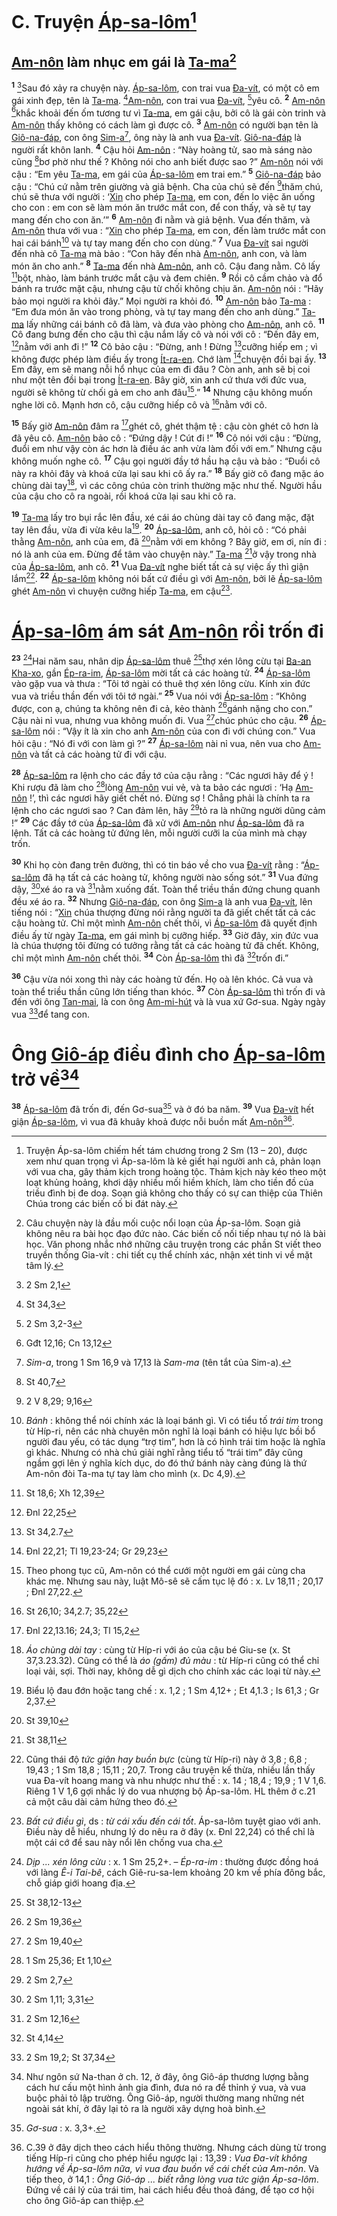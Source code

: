 # C. Truyện [Áp-sa-lôm]()[^1]

## [Am-nôn]() làm nhục em gái là [Ta-ma]()[^2]
<sup><b>1</b></sup> [^1*]Sau đó xảy ra chuyện này. [Áp-sa-lôm](), con trai vua [Đa-vít](), có một cô em gái xinh đẹp, tên là [Ta-ma](). [^2*][Am-nôn](), con trai vua [Đa-vít](), [^3*]yêu cô. <sup><b>2</b></sup> [Am-nôn]() [^4*]khắc khoải đến ốm tương tư vì [Ta-ma](), em gái cậu, bởi cô là gái còn trinh và [Am-nôn]() thấy không có cách làm gì được cô. <sup><b>3</b></sup> [Am-nôn]() có người bạn tên là [Giô-na-đáp](), con ông [Sim-a]()[^3], ông này là anh vua [Đa-vít](). [Giô-na-đáp]() là người rất khôn lanh. <sup><b>4</b></sup> Cậu hỏi [Am-nôn]() : “Này hoàng tử, sao mà sáng nào cũng [^5*]bơ phờ như thế ? Không nói cho anh biết được sao ?” [Am-nôn]() nói với cậu : “Em yêu [Ta-ma](), em gái của [Áp-sa-lôm]() em trai em.” <sup><b>5</b></sup> [Giô-na-đáp]() bảo cậu : “Chú cứ nằm trên giường và giả bệnh. Cha của chú sẽ đến [^6*]thăm chú, chú sẽ thưa với người : ‘[Xin]() cho phép [Ta-ma](), em con, đến lo việc ăn uống cho con : em con sẽ làm món ăn trước mắt con, để con thấy, và sẽ tự tay mang đến cho con ăn.’” <sup><b>6</b></sup> [Am-nôn]() đi nằm và giả bệnh. Vua đến thăm, và [Am-nôn]() thưa với vua : “[Xin]() cho phép [Ta-ma](), em con, đến làm trước mắt con hai cái bánh[^4] và tự tay mang đến cho con dùng.” <sup><b>7</b></sup> Vua [Đa-vít]() sai người đến nhà cô [Ta-ma]() mà bảo : “Con hãy đến nhà [Am-nôn](), anh con, và làm món ăn cho anh.” <sup><b>8</b></sup> [Ta-ma]() đến nhà [Am-nôn](), anh cô. Cậu đang nằm. Cô lấy [^7*]bột, nhào, làm bánh trước mắt cậu và đem chiên. <sup><b>9</b></sup> Rồi cô cầm chảo và đổ bánh ra trước mặt cậu, nhưng cậu từ chối không chịu ăn. [Am-nôn]() nói : “Hãy bảo mọi người ra khỏi đây.” Mọi người ra khỏi đó. <sup><b>10</b></sup> [Am-nôn]() bảo [Ta-ma]() : “Em đưa món ăn vào trong phòng, và tự tay mang đến cho anh dùng.” [Ta-ma]() lấy những cái bánh cô đã làm, và đưa vào phòng cho [Am-nôn](), anh cô. <sup><b>11</b></sup> Cô đang bưng đến cho cậu thì cậu nắm lấy cô và nói với cô : “Đến đây em, [^8*]nằm với anh đi !” <sup><b>12</b></sup> Cô bảo cậu : “Đừng, anh ! Đừng [^9*]cưỡng hiếp em ; vì không được phép làm điều ấy trong [Ít-ra-en](). Chớ làm [^10*]chuyện đồi bại ấy. <sup><b>13</b></sup> Em đây, em sẽ mang nỗi hổ nhục của em đi đâu ? Còn anh, anh sẽ bị coi như một tên đồi bại trong [Ít-ra-en](). Bây giờ, xin anh cứ thưa với đức vua, người sẽ không từ chối gả em cho anh đâu[^5].” <sup><b>14</b></sup> Nhưng cậu không muốn nghe lời cô. Mạnh hơn cô, cậu cưỡng hiếp cô và [^11*]nằm với cô.

<sup><b>15</b></sup> Bấy giờ [Am-nôn]() đâm ra [^12*]ghét cô, ghét thậm tệ : cậu còn ghét cô hơn là đã yêu cô. [Am-nôn]() bảo cô : “Đứng dậy ! Cút đi !” <sup><b>16</b></sup> Cô nói với cậu : “Đừng, đuổi em như vậy còn ác hơn là điều ác anh vừa làm đối với em.” Nhưng cậu không muốn nghe cô. <sup><b>17</b></sup> Cậu gọi người đầy tớ hầu hạ cậu và bảo : “Đuổi cô này ra khỏi đây và khoá cửa lại sau khi cô ấy ra.” <sup><b>18</b></sup> Bấy giờ cô đang mặc áo chùng dài tay[^6], vì các công chúa còn trinh thường mặc như thế. Người hầu của cậu cho cô ra ngoài, rồi khoá cửa lại sau khi cô ra.

<sup><b>19</b></sup> [Ta-ma]() lấy tro bụi rắc lên đầu, xé cái áo chùng dài tay cô đang mặc, đặt tay lên đầu, vừa đi vừa kêu la[^7]. <sup><b>20</b></sup> [Áp-sa-lôm](), anh cô, hỏi cô : “Có phải thằng [Am-nôn](), anh của em, đã [^13*]nằm với em không ? Bây giờ, em ơi, nín đi : nó là anh của em. Đừng để tâm vào chuyện này.” [Ta-ma]() [^14*]ở vậy trong nhà của [Áp-sa-lôm](), anh cô. <sup><b>21</b></sup> Vua [Đa-vít]() nghe biết tất cả sự việc ấy thì giận lắm[^8]. <sup><b>22</b></sup> [Áp-sa-lôm]() không nói bất cứ điều gì với [Am-nôn](), bởi lẽ [Áp-sa-lôm]() ghét [Am-nôn]() vì chuyện cưỡng hiếp [Ta-ma](), em cậu[^9].


# [Áp-sa-lôm]() ám sát [Am-nôn]() rồi trốn đi
<sup><b>23</b></sup> [^10]Hai năm sau, nhân dịp [Áp-sa-lôm]() thuê [^15*]thợ xén lông cừu tại [Ba-an Kha-xo](), gần [Ép-ra-im](), [Áp-sa-lôm]() mời tất cả các hoàng tử. <sup><b>24</b></sup> [Áp-sa-lôm]() vào gặp vua và thưa : “Tôi tớ ngài có thuê thợ xén lông cừu. Kính xin đức vua và triều thần đến với tôi tớ ngài.” <sup><b>25</b></sup> Vua nói với [Áp-sa-lôm]() : “Không được, con ạ, chúng ta không nên đi cả, kẻo thành [^16*]gánh nặng cho con.” Cậu nài nỉ vua, nhưng vua không muốn đi. Vua [^17*]chúc phúc cho cậu. <sup><b>26</b></sup> [Áp-sa-lôm]() nói : “Vậy ít là xin cho anh [Am-nôn]() của con đi với chúng con.” Vua hỏi cậu : “Nó đi với con làm gì ?” <sup><b>27</b></sup> [Áp-sa-lôm]() nài nỉ vua, nên vua cho [Am-nôn]() và tất cả các hoàng tử đi với cậu.

<sup><b>28</b></sup> [Áp-sa-lôm]() ra lệnh cho các đầy tớ của cậu rằng : “Các ngươi hãy để ý ! Khi rượu đã làm cho [^18*]lòng [Am-nôn]() vui vẻ, và ta bảo các ngươi : ‘Hạ [Am-nôn]() !’, thì các ngươi hãy giết chết nó. Đừng sợ ! Chẳng phải là chính ta ra lệnh cho các ngươi sao ? Can đảm lên, hãy [^19*]tỏ ra là những người dũng cảm !” <sup><b>29</b></sup> Các đầy tớ của [Áp-sa-lôm]() đã xử với [Am-nôn]() như [Áp-sa-lôm]() đã ra lệnh. Tất cả các hoàng tử đứng lên, mỗi người cưỡi la của mình mà chạy trốn.

<sup><b>30</b></sup> Khi họ còn đang trên đường, thì có tin báo về cho vua [Đa-vít]() rằng : “[Áp-sa-lôm]() đã hạ tất cả các hoàng tử, không người nào sống sót.” <sup><b>31</b></sup> Vua đứng dậy, [^20*]xé áo ra và [^21*]nằm xuống đất. Toàn thể triều thần đứng chung quanh đều xé áo ra. <sup><b>32</b></sup> Nhưng [Giô-na-đáp](), con ông [Sim-a]() là anh vua [Đa-vít](), lên tiếng nói : “[Xin]() chúa thượng đừng nói rằng người ta đã giết chết tất cả các cậu hoàng tử. Chỉ một mình [Am-nôn]() chết thôi, vì [Áp-sa-lôm]() đã quyết định điều ấy từ ngày [Ta-ma](), em gái mình bị cưỡng hiếp. <sup><b>33</b></sup> Giờ đây, xin đức vua là chúa thượng tôi đừng có tưởng rằng tất cả các hoàng tử đã chết. Không, chỉ một mình [Am-nôn]() chết thôi. <sup><b>34</b></sup> Còn [Áp-sa-lôm]() thì đã [^22*]trốn đi.”

<sup><b>36</b></sup> Cậu vừa nói xong thì này các hoàng tử đến. Họ oà lên khóc. Cả vua và toàn thể triều thần cũng lớn tiếng than khóc. <sup><b>37</b></sup> Còn [Áp-sa-lôm]() thì trốn đi và đến với ông [Tan-mai](), là con ông [Am-mi-hút]() và là vua xứ Gơ-sua. Ngày ngày vua [^23*]để tang con.


# Ông [Giô-áp]() điều đình cho [Áp-sa-lôm]() trở về[^11]
<sup><b>38</b></sup> [Áp-sa-lôm]() đã trốn đi, đến Gơ-sua[^12] và ở đó ba năm. <sup><b>39</b></sup> Vua [Đa-vít]() hết giận [Áp-sa-lôm](), vì vua đã khuây khoả được nỗi buồn mất [Am-nôn]()[^13].

[^1]: Truyện Áp-sa-lôm chiếm hết tám chương trong 2 Sm (13 – 20), được xem như quan trọng vì Áp-sa-lôm là kẻ giết hại người anh cả, phản loạn với vua cha, gây thảm kịch trong hoàng tộc. Thảm kịch này kéo theo một loạt khủng hoảng, khơi dậy nhiều mối hiềm khích, làm cho tiền đồ của triều đình bị đe doạ. Soạn giả không cho thấy có sự can thiệp của Thiên Chúa trong các biến cố bi đát này.
[^2]: Câu chuyện này là đầu mối cuộc nổi loạn của Áp-sa-lôm. Soạn giả không nêu ra bài học đạo đức nào. Các biến cố nối tiếp nhau tự nó là bài học. Văn phong nhắc nhớ những câu truyện trong các phần St viết theo truyền thống Gia-vít : chi tiết cụ thể chính xác, nhận xét tinh vi về mặt tâm lý.
[^3]: *Sim-a*, trong 1 Sm 16,9 và 17,13 là *Sam-ma* (tên tắt của Sim-a).
[^4]: *Bánh* : không thể nói chính xác là loại bánh gì. Vì có tiểu tố *trái tim* trong từ Híp-ri, nên các nhà chuyên môn nghĩ là loại bánh có hiệu lực bồi bổ người đau yếu, có tác dụng “trợ tim”, hơn là có hình trái tim hoặc là nghĩa gì khác. Nhưng có nhà chú giải nghĩ rằng tiểu tố “trái tim” đây cũng ngầm gợi lên ý nghĩa kích dục, do đó thứ bánh này càng đúng là thứ Am-nôn đòi Ta-ma tự tay làm cho mình (x. Dc 4,9).
[^5]: Theo phong tục cũ, Am-nôn có thể cưới một người em gái cùng cha khác mẹ. Nhưng sau này, luật Mô-sê sẽ cấm tục lệ đó : x. Lv 18,11 ; 20,17 ; Đnl 27,22.
[^6]: *Áo chùng dài tay* : cùng từ Híp-ri với áo của cậu bé Giu-se (x. St 37,3.23.32). Cũng có thể là *áo (gấm) đủ màu* : từ Híp-ri cũng có thể chỉ loại vải, sợi. Thời nay, không dễ gì dịch cho chính xác các loại từ này.
[^7]: Biểu lộ đau đớn hoặc tang chế : x. 1,2 ; 1 Sm 4,12+ ; Et 4,1.3 ; Is 61,3 ; Gr 2,37.
[^8]: Cũng thái độ *tức giận hay buồn bực* (cùng từ Híp-ri) này ở 3,8 ; 6,8 ; 19,43 ; 1 Sm 18,8 ; 15,11 ; 20,7. Trong câu truyện kế thừa, nhiều lần thấy vua Đa-vít hoang mang và nhu nhược như thế : x. 14 ; 18,4 ; 19,9 ; 1 V 1,6. Riêng 1 V 1,6 gợi nhắc lý do vua nhượng bộ Áp-sa-lôm. HL thêm ở c.21 cả một câu dài cảm hứng theo đó.
[^9]: *Bất cứ điều gì*, ds : *từ cái xấu đến cái tốt*. Áp-sa-lôm tuyệt giao với anh. Điều này dễ hiểu, nhưng lý do nêu ra ở đây (x. Đnl 22,24) có thể chỉ là một cái cớ để sau này nổi lên chống vua cha.
[^10]: *Dịp ... xén lông cừu* : x. 1 Sm 25,2+. – *Ép-ra-im* : thường được đồng hoá với làng *Ê-i Tai-bê*, cách Giê-ru-sa-lem khoảng 20 km về phía đông bắc, chỗ giáp giới hoang địa.
[^11]: Như ngôn sứ Na-than ở ch. 12, ở đây, ông Giô-áp thương lượng bằng cách hư cấu một hình ảnh gia đình, đưa nó ra để thỉnh ý vua, và vua buộc phải tỏ lập trường. Ông Giô-áp, người thường mang những nét ngoài sát khí, ở đây lại tỏ ra là người xây dựng hoà bình.
[^12]: *Gơ-sua* : x. 3,3+.
[^13]: C.39 ở đây dịch theo cách hiểu thông thường. Nhưng cách dùng từ trong tiếng Híp-ri cũng cho phép hiểu ngược lại : 13,39 : *Vua Đa-vít không hướng về Áp-sa-lôm nữa, vì vua đau buồn về cái chết của Am-nôn*. Và tiếp theo, ở 14,1 : *Ông Giô-áp ... biết rằng lòng vua tức giận Áp-sa-lôm*. Đứng về cái lý của trái tim, hai cách hiểu đều thoả đáng, để tạo cơ hội cho ông Giô-áp can thiệp.
[^1*]: 2 Sm 2,1
[^2*]: St 34,3
[^3*]: 2 Sm 3,2-3
[^4*]: Gđt 12,16; Cn 13,12
[^5*]: St 40,7
[^6*]: 2 V 8,29; 9,16
[^7*]: St 18,6; Xh 12,39
[^8*]: Đnl 22,25
[^9*]: St 34,2.7
[^10*]: Đnl 22,21; Tl 19,23-24; Gr 29,23
[^11*]: St 26,10; 34,2.7; 35,22
[^12*]: Đnl 22,13.16; 24,3; Tl 15,2
[^13*]: St 39,10
[^14*]: St 38,11
[^15*]: St 38,12-13
[^16*]: 2 Sm 19,36
[^17*]: 2 Sm 19,40
[^18*]: 1 Sm 25,36; Et 1,10
[^19*]: 2 Sm 2,7
[^20*]: 2 Sm 1,11; 3,31
[^21*]: 2 Sm 12,16
[^22*]: St 4,14
[^23*]: 2 Sm 19,2; St 37,34